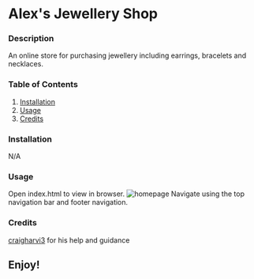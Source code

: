 # Alex's Jewellery Shop

### Description

An online store for purchasing jewellery including earrings, bracelets and necklaces.

### Table of Contents

1. [Installation](#installation)
2. [Usage](#usage)
3. [Credits](#credits)

### Installation

N/A

### Usage

Open index.html to view in browser.
![homepage](homepage.png)
Navigate using the top navigation bar and footer navigation.

### Credits

[craigharvi3](https://github.com/craigharvi3) for his help and guidance

## Enjoy!
